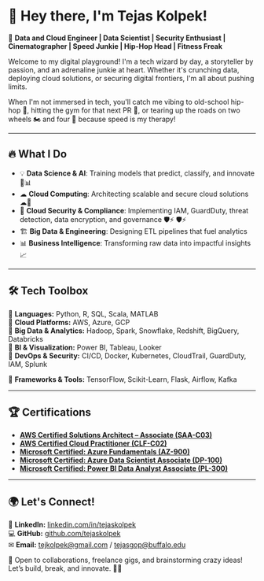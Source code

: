 # 👋 Hey there, I'm Tejas Kolpek!  

🚀 **Data and Cloud Engineer | Data Scientist | Security Enthusiast | Cinematographer | Speed Junkie | Hip-Hop Head | Fitness Freak**

Welcome to my digital playground! I'm a tech wizard by day, a storyteller by passion, and an adrenaline junkie at heart. Whether it's crunching data, deploying cloud solutions, or securing digital frontiers, I'm all about pushing limits. 

When I'm not immersed in tech, you'll catch me vibing to old-school hip-hop 🎤, hitting the gym for that next PR 💪, or tearing up the roads on two wheels 🏍️ and four 🚗 because speed is my therapy! 

---

## 🔥 What I Do

- 💡 **Data Science & AI**: Training models that predict, classify, and innovate 🧠📊  
- ☁ **Cloud Computing**: Architecting scalable and secure cloud solutions ☁🚀  
- 🔐 **Cloud Security & Compliance**: Implementing IAM, GuardDuty, threat detection, data encryption, and governance 🛡️⚡ 🛡️⚡  
- 🏗 **Big Data & Engineering**: Designing ETL pipelines that fuel analytics   
- 📊 **Business Intelligence**: Transforming raw data into impactful insights 📈  

---

## 🛠️ Tech Toolbox

🔹 **Languages:** Python, R, SQL, Scala, MATLAB  
🔹 **Cloud Platforms:** AWS, Azure, GCP  
🔹 **Big Data & Analytics:** Hadoop, Spark, Snowflake, Redshift, BigQuery, Databricks  
🔹 **BI & Visualization:** Power BI, Tableau, Looker  
🔹 **DevOps & Security:** CI/CD, Docker, Kubernetes, CloudTrail, GuardDuty, IAM, Splunk

🔹 **Frameworks & Tools:** TensorFlow, Scikit-Learn, Flask, Airflow, Kafka  

---

## 🏆 Certifications

- **[AWS Certified Solutions Architect – Associate (SAA-C03)](https://www.credly.com/badges/ac2ce3b6-9263-4c8e-86f1-6ab79b7bb21d)**
- **[AWS Certified Cloud Practitioner (CLF-C02)](https://www.credly.com/badges/a6fad69d-844c-49ed-b3a2-4e2b72891cb3)**
- **[Microsoft Certified: Azure Fundamentals (AZ-900)](https://learn.microsoft.com/api/credentials/share/en-us/TejasKolpek-3065/C1B1F4D4276E832F)**
- **[Microsoft Certified: Azure Data Scientist Associate (DP-100)](https://www.credly.com/badges/18b956c0-761d-4c37-baa7-9af51e4b07cb)**
- **[Microsoft Certified: Power BI Data Analyst Associate (PL-300)](https://www.credly.com/badges/5b9f117b-cbe3-45a0-a916-4d007472d849)**





---
## 🌍 Let's Connect!

💼 **LinkedIn:** [linkedin.com/in/tejaskolpek](https://www.linkedin.com/in/tejaskolpek/)  
💻 **GitHub:** [github.com/tejaskolpek](https://github.com/tejaskolpek)  
✉ **Email:** tejkolpek@gmail.com / tejasgop@buffalo.edu  

🤝 Open to collaborations, freelance gigs, and brainstorming crazy ideas! Let’s build, break, and innovate. 🚀🔥

